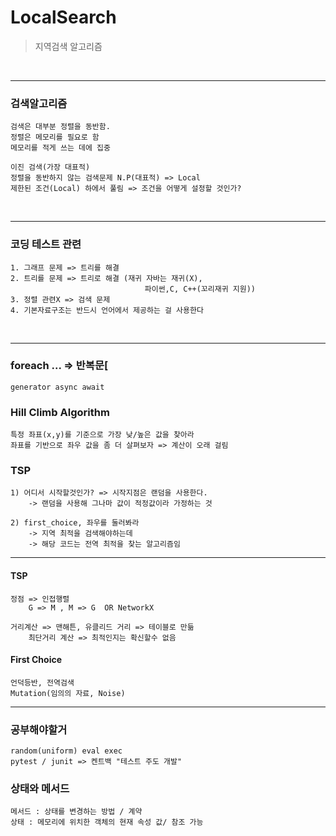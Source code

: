 # LocalSearch
> 지역검색 알고리즘

<br>
<hr>

### 검색알고리즘
    검색은 대부분 정렬을 동반함.
    정렬은 메모리를 필요로 함
    메모리를 적게 쓰는 데에 집중

    이진 검색(가장 대표적)
    정렬을 동반하지 않는 검색문제 N.P(대표적) => Local
    제한된 조건(Local) 하에서 풀림 => 조건을 어떻게 설정할 것인가?

<br>
<hr>

### 코딩 테스트 관련
    1. 그래프 문제 => 트리를 해결
    2. 트리를 문제 => 트리로 해결 (재귀 자바는 재귀(X),
                                  파이썬,C, C++(꼬리재귀 지원))
    3. 정렬 관련X => 검색 문제
    4. 기본자료구조는 반드시 언어에서 제공하는 걸 사용한다

<br>
<hr>

### foreach ... => 반복문[
    generator async await

### Hill Climb Algorithm
    특정 좌표(x,y)를 기준으로 가장 낮/높은 값을 찾아라
    좌표를 기반으로 좌우 값을 좀 더 살펴보자 => 계산이 오래 걸림

### TSP 
    1) 어디서 시작할것인가? => 시작지점은 랜덤을 사용한다.
        -> 랜덤을 사용해 그나마 값이 적정값이라 가정하는 것

    2) first_choice, 좌우를 둘러봐라
        -> 지역 최적을 검색해야하는데
        -> 해당 코드는 전역 최적을 찾는 알고리즘임
<hr>

#### TSP
    정점 => 인접행렬
        G => M , M => G  OR NetworkX

    거리계산 => 맨해튼, 유클리드 거리 => 테이블로 만듦
        최단거리 계산 => 최적인지는 확신할수 없음

#### First Choice
    언덕등반, 전역검색
    Mutation(임의의 자료, Noise)

<hr>

### 공부해야할거
    random(uniform) eval exec
    pytest / junit => 켄트백 "테스트 주도 개발"


### 상태와 메서드
    메서드 : 상태를 변경하는 방법 / 계약
    상태 : 메모리에 위치한 객체의 현재 속성 값/ 참조 가능
